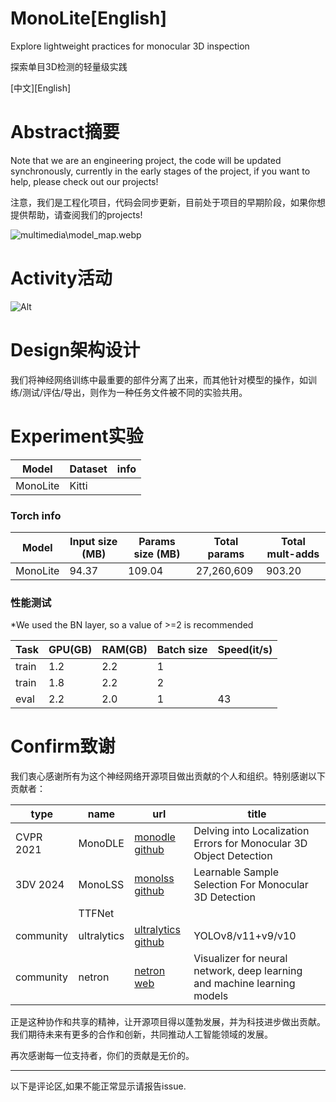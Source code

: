 # MonoLite[English]

Explore lightweight practices for monocular 3D inspection

探索单目3D检测的轻量级实践

[中文][English]

# Abstract摘要

Note that we are an engineering project, the code will be updated synchronously, currently in the early stages of the project, if you want to help, please check out our projects!

注意，我们是工程化项目，代码会同步更新，目前处于项目的早期阶段，如果你想提供帮助，请查阅我们的projects!

![multimedia\model_map.webp](https://raw.githubusercontent.com/Puiching-Memory/monolite/refs/heads/main/multimedia/model_map.webp "model_map")

# Activity活动

![Alt](https://repobeats.axiom.co/api/embed/ec6e11b1a493733d51588ad5d740376b07651132.svg "Repobeats analytics image")

# Design架构设计

我们将神经网络训练中最重要的部件分离了出来，而其他针对模型的操作，如训练/测试/评估/导出，则作为一种任务文件被不同的实验共用。

# Experiment实验

| Model    | Dataset | info |
| -------- | ------- | ---- |
| MonoLite | Kitti   |      |

### Torch info

| Model    | Input size (MB) | Params size (MB) | Total params | Total mult-adds |
| -------- | --------------- | ---------------- | ------------ | --------------- |
| MonoLite | 94.37           | 109.04           | 27,260,609   | 903.20          |

### 性能测试

*We used the BN layer, so a value of >=2 is recommended

| Task  | GPU(GB) | RAM(GB) | Batch size | Speed(it/s) |
| ----- | ------- | ------- | ---------- | ----------- |
| train | 1.2     | 2.2     | 1          |             |
| train | 1.8     | 2.2     | 2          |             |
| eval  | 2.2     | 2.0     | 1          | 43          |

# Confirm致谢

我们衷心感谢所有为这个神经网络开源项目做出贡献的个人和组织。特别感谢以下贡献者：

| type      | name        | url                                                           | title                                                                    |
| --------- | ----------- | ------------------------------------------------------------- | ------------------------------------------------------------------------ |
| CVPR 2021 | MonoDLE     | [monodle github](https://github.com/xinzhuma/monodle)            | Delving into Localization Errors for Monocular 3D Object Detection       |
| 3DV 2024  | MonoLSS     | [monolss github](https://github.com/Traffic-X/MonoLSS/)          | Learnable Sample Selection For Monocular 3D Detection                    |
|           | TTFNet      |                                                               |                                                                          |
| community | ultralytics | [ultralytics github](https://github.com/ultralytics/ultralytics) | YOLOv8/v11+v9/v10                                                        |
| community | netron      | [netron web](https://netron.app/)                                | Visualizer for neural network, deep learning and machine learning models |

正是这种协作和共享的精神，让开源项目得以蓬勃发展，并为科技进步做出贡献。我们期待未来有更多的合作和创新，共同推动人工智能领域的发展。

再次感谢每一位支持者，你们的贡献是无价的。

---

以下是评论区,如果不能正常显示请报告issue.

<script src="https://giscus.app/client.js"
        data-repo="Puiching-Memory/monolite"
        data-repo-id="R_kgDOM5JIxw"
        data-category="Announcements"
        data-category-id="DIC_kwDOM5JIx84CjQa5"
        data-mapping="pathname"
        data-strict="0"
        data-reactions-enabled="1"
        data-emit-metadata="0"
        data-input-position="bottom"
        data-theme="preferred_color_scheme"
        data-lang="zh-CN"
        data-loading="lazy"
        crossorigin="anonymous"
        async>
</script>
